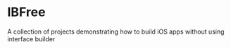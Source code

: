 # IBFree
A collection of projects demonstrating how to build iOS apps without using interface builder
